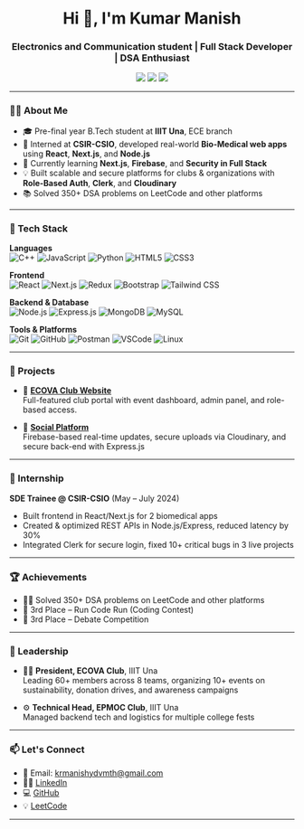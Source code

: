 <h1 align="center">Hi 👋, I'm Kumar Manish</h1>
<h3 align="center">Electronics and Communication student | Full Stack Developer | DSA Enthusiast</h3>

<p align="center">
  <a href="https://github.com/krmanishh"><img src="https://img.shields.io/github/followers/krmanishh?label=Follow&style=social" /></a>
  <a href="mailto:krmanishydvmth@gmail.com"><img src="https://img.shields.io/badge/Gmail-D14836?style=flat&logo=gmail&logoColor=white" /></a>
  <a href="https://www.linkedin.com/in/kumar-manish-b325bb252/"><img src="https://img.shields.io/badge/LinkedIn-0A66C2?style=flat&logo=linkedin&logoColor=white" /></a>
</p>

---

### 🧑‍💻 About Me

- 🎓 Pre-final year B.Tech student at **IIIT Una**, ECE branch  
- 🔭 Interned at **CSIR-CSIO**, developed real-world **Bio-Medical web apps** using **React**, **Next.js**, and **Node.js**
- 🌱 Currently learning **Next.js**, **Firebase**, and **Security in Full Stack**
- 💡 Built scalable and secure platforms for clubs & organizations with **Role-Based Auth**, **Clerk**, and **Cloudinary**
- 📚 Solved 350+ DSA problems on LeetCode and other platforms

---

### 🔧 Tech Stack

**Languages**  
![C++](https://img.shields.io/badge/C++-00599C?style=flat&logo=c%2B%2B&logoColor=white)
![JavaScript](https://img.shields.io/badge/JavaScript-F7DF1E?style=flat&logo=javascript&logoColor=black)
![Python](https://img.shields.io/badge/Python-3776AB?style=flat&logo=python&logoColor=white)
![HTML5](https://img.shields.io/badge/HTML5-E34F26?style=flat&logo=html5&logoColor=white)
![CSS3](https://img.shields.io/badge/CSS3-1572B6?style=flat&logo=css3&logoColor=white)

**Frontend**  
![React](https://img.shields.io/badge/React-61DAFB?style=flat&logo=react&logoColor=black)
![Next.js](https://img.shields.io/badge/Next.js-000000?style=flat&logo=next.js&logoColor=white)
![Redux](https://img.shields.io/badge/Redux-764ABC?style=flat&logo=redux&logoColor=white)
![Bootstrap](https://img.shields.io/badge/Bootstrap-563D7C?style=flat&logo=bootstrap&logoColor=white)
![Tailwind CSS](https://img.shields.io/badge/Tailwind_CSS-38B2AC?style=flat&logo=tailwind-css&logoColor=white)

**Backend & Database**  
![Node.js](https://img.shields.io/badge/Node.js-339933?style=flat&logo=node.js&logoColor=white)
![Express.js](https://img.shields.io/badge/Express.js-000000?style=flat&logo=express&logoColor=white)
![MongoDB](https://img.shields.io/badge/MongoDB-4EA94B?style=flat&logo=mongodb&logoColor=white)
![MySQL](https://img.shields.io/badge/MySQL-4479A1?style=flat&logo=mysql&logoColor=white)

**Tools & Platforms**  
![Git](https://img.shields.io/badge/Git-F05032?style=flat&logo=git&logoColor=white)
![GitHub](https://img.shields.io/badge/GitHub-181717?style=flat&logo=github&logoColor=white)
![Postman](https://img.shields.io/badge/Postman-FF6C37?style=flat&logo=postman&logoColor=white)
![VSCode](https://img.shields.io/badge/VS%20Code-007ACC?style=flat&logo=visual-studio-code&logoColor=white)
![Linux](https://img.shields.io/badge/Linux-FCC624?style=flat&logo=linux&logoColor=black)

---

### 🚀 Projects

- 🔗 **[ECOVA Club Website](https://ecova.vercel.app/)**  
  Full-featured club portal with event dashboard, admin panel, and role-based access.
  
- 🔗 **[Social Platform](https://rss-react-anshs-projects-8a0075b6.vercel.app/)**  
  Firebase-based real-time updates, secure uploads via Cloudinary, and secure back-end with Express.js

---

### 💼 Internship

**SDE Trainee @ CSIR-CSIO** (May – July 2024)  
- Built frontend in React/Next.js for 2 biomedical apps
- Created & optimized REST APIs in Node.js/Express, reduced latency by 30%
- Integrated Clerk for secure login, fixed 10+ critical bugs in 3 live projects

---

### 🏆 Achievements

- 👨‍💻 Solved 350+ DSA problems on LeetCode and other platforms
- 🥉 3rd Place – Run Code Run (Coding Contest)
- 🥉 3rd Place – Debate Competition


---

### 🎯 Leadership

- 👨‍💼 **President, ECOVA Club**, IIIT Una  
  Leading 60+ members across 8 teams, organizing 10+ events on sustainability, donation drives, and awareness campaigns

- ⚙️ **Technical Head, EPMOC Club**, IIIT Una  
  Managed backend tech and logistics for multiple college fests

---

### 📫 Let's Connect

- 📧 Email: krmanishydvmth@gmail.com   
- 🧑‍💼 [LinkedIn](https://www.linkedin.com/in/kumar-manish-b325bb252/)  
- 💻 [GitHub](https://github.com/krmanishh)  
- 💡 [LeetCode](https://leetcode.com/u/manishhhhh/)

---

